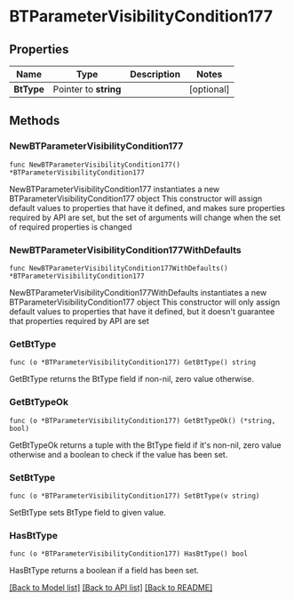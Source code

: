 # BTParameterVisibilityCondition177

## Properties

Name | Type | Description | Notes
------------ | ------------- | ------------- | -------------
**BtType** | Pointer to **string** |  | [optional] 

## Methods

### NewBTParameterVisibilityCondition177

`func NewBTParameterVisibilityCondition177() *BTParameterVisibilityCondition177`

NewBTParameterVisibilityCondition177 instantiates a new BTParameterVisibilityCondition177 object
This constructor will assign default values to properties that have it defined,
and makes sure properties required by API are set, but the set of arguments
will change when the set of required properties is changed

### NewBTParameterVisibilityCondition177WithDefaults

`func NewBTParameterVisibilityCondition177WithDefaults() *BTParameterVisibilityCondition177`

NewBTParameterVisibilityCondition177WithDefaults instantiates a new BTParameterVisibilityCondition177 object
This constructor will only assign default values to properties that have it defined,
but it doesn't guarantee that properties required by API are set

### GetBtType

`func (o *BTParameterVisibilityCondition177) GetBtType() string`

GetBtType returns the BtType field if non-nil, zero value otherwise.

### GetBtTypeOk

`func (o *BTParameterVisibilityCondition177) GetBtTypeOk() (*string, bool)`

GetBtTypeOk returns a tuple with the BtType field if it's non-nil, zero value otherwise
and a boolean to check if the value has been set.

### SetBtType

`func (o *BTParameterVisibilityCondition177) SetBtType(v string)`

SetBtType sets BtType field to given value.

### HasBtType

`func (o *BTParameterVisibilityCondition177) HasBtType() bool`

HasBtType returns a boolean if a field has been set.


[[Back to Model list]](../README.md#documentation-for-models) [[Back to API list]](../README.md#documentation-for-api-endpoints) [[Back to README]](../README.md)



